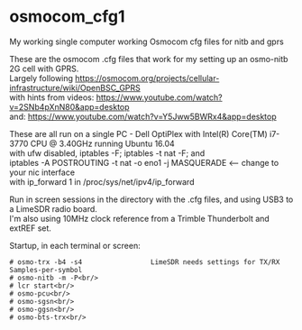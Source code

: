 # osmocom_cfg1
My working single computer working Osmocom cfg files for nitb and gprs

These are the osmocom .cfg files that work for my setting up an osmo-nitb 2G cell with GPRS.<br/>
Largely following https://osmocom.org/projects/cellular-infrastructure/wiki/OpenBSC_GPRS<br/>
with hints from videos: https://www.youtube.com/watch?v=2SNb4pXnN80&app=desktop<br/>
and: https://www.youtube.com/watch?v=Y5Jww5BWRx4&app=desktop<br/>

These are all run on a single PC - Dell OptiPlex with Intel(R) Core(TM) i7-3770 CPU @ 3.40GHz running Ubuntu 16.04<br/>
with ufw disabled, iptables -F; iptables -t nat -F; and<br/>
  iptables -A POSTROUTING -t nat -o eno1 -j MASQUERADE      <-- change to your nic interface <br/>
with ip_forward 1 in /proc/sys/net/ipv4/ip_forward<br/>

Run in screen sessions in the directory with the .cfg files, and using USB3 to a LimeSDR radio board.<br/>
I'm also using 10MHz clock reference from a Trimble Thunderbolt and extREF set.<br/>

Startup, in each terminal or screen:<br/>
```
# osmo-trx -b4 -s4                 LimeSDR needs settings for TX/RX Samples-per-symbol
# osmo-nitb -m -P<br/>
# lcr start<br/>
# osmo-pcu<br/>
# osmo-sgsn<br/>
# osmo-ggsn<br/>
# osmo-bts-trx<br/>
```
